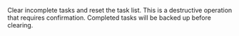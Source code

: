 Clear incomplete tasks and reset the task list. This is a destructive operation that requires confirmation. Completed tasks will be backed up before clearing.
